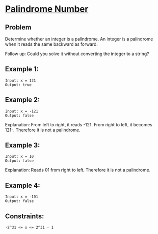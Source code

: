 
# [Palindrome Number](https://leetcode.com/problems/palindrome-number/)

## Problem

Determine whether an integer is a palindrome. An integer is a palindrome when it reads the same backward as forward.

Follow up: Could you solve it without converting the integer to a string?


## Example 1:

    Input: x = 121
    Output: true

## Example 2:

    Input: x = -121
    Output: false

Explanation: From left to right, it reads -121. From right to left, it becomes 121-. Therefore it is not a palindrome.

## Example 3:

    Input: x = 10
    Output: false

Explanation: Reads 01 from right to left. Therefore it is not a palindrome.

## Example 4:

    Input: x = -101
    Output: false
 

## Constraints:

    -2^31 <= x <= 2^31 - 1
